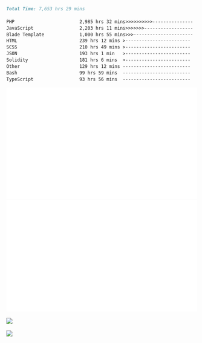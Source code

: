 <!--START_SECTION:waka-->

```markdown
Total Time: 7,653 hrs 29 mins

PHP                        2,985 hrs 32 mins>>>>>>>>>>---------------   38.36 %
JavaScript                 2,203 hrs 11 mins>>>>>>>------------------   28.31 %
Blade Template             1,000 hrs 55 mins>>>----------------------   12.86 %
HTML                       239 hrs 12 mins >------------------------   03.07 %
SCSS                       210 hrs 49 mins >------------------------   02.71 %
JSON                       193 hrs 1 min   >------------------------   02.48 %
Solidity                   181 hrs 6 mins  >------------------------   02.33 %
Other                      129 hrs 12 mins -------------------------   01.66 %
Bash                       99 hrs 59 mins  -------------------------   01.28 %
TypeScript                 93 hrs 56 mins  -------------------------   01.21 %
```

<!--END_SECTION:waka-->

![](https://raw.githubusercontent.com/DrMaxis/github-stats-transparent/output/generated/overview.svg)
![](https://raw.githubusercontent.com/DrMaxis/github-stats-transparent/output/generated/languages.svg)

![](https://git-readme-stats-drmaxis-projects.vercel.app/api?username=drmaxis&show_icons=true&theme=outrun&count_private=true&show=reviews,discussions_started,discussions_answered,prs_merged,prs_merged_percentage&custom_title=2024%20Github%20Rank)
 
<a href="https://count.getloli.com/"><img src="https://count.getloli.com/get/@:maxis-the-alchemist?theme=rule34"></a>
<!-- https://count.getloli.com/get/@alchemist?theme=rule34 -->
<br>
